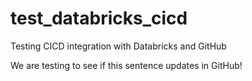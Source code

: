 # test_databricks_cicd
Testing CICD integration with Databricks and GitHub

We are testing to see if this sentence updates in GitHub!
